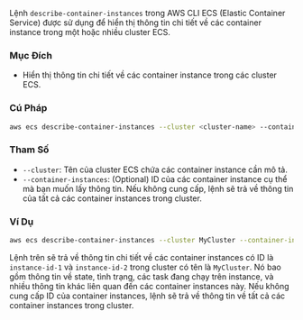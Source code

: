 Lệnh `describe-container-instances` trong AWS CLI ECS (Elastic Container Service) được sử dụng để hiển thị thông tin chi tiết về các container instance trong một hoặc nhiều cluster ECS.

### Mục Đích

- Hiển thị thông tin chi tiết về các container instance trong các cluster ECS.

### Cú Pháp

```bash
aws ecs describe-container-instances --cluster <cluster-name> --container-instances <instance-id-1> <instance-id-2> ... <instance-id-n>
```

### Tham Số

- `--cluster`: Tên của cluster ECS chứa các container instance cần mô tả.
- `--container-instances`: (Optional) ID của các container instance cụ thể mà bạn muốn lấy thông tin. Nếu không cung cấp, lệnh sẽ trả về thông tin của tất cả các container instances trong cluster.

### Ví Dụ

```bash
aws ecs describe-container-instances --cluster MyCluster --container-instances instance-id-1 instance-id-2
```

Lệnh trên sẽ trả về thông tin chi tiết về các container instances có ID là `instance-id-1` và `instance-id-2` trong cluster có tên là `MyCluster`. Nó bao gồm thông tin về state, tình trạng, các task đang chạy trên instance, và nhiều thông tin khác liên quan đến các container instances này. Nếu không cung cấp ID của container instances, lệnh sẽ trả về thông tin về tất cả các container instances trong cluster.
